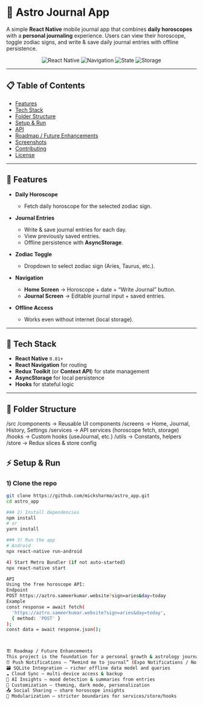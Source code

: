 # 🌟 Astro Journal App

A simple **React Native** mobile journal app that combines **daily horoscopes** with a **personal journaling** experience. Users can view their horoscope, toggle zodiac signs, and write & save daily journal entries with offline persistence.

<p align="center">
  <img alt="React Native" src="https://img.shields.io/badge/React%20Native-0.81%2B-61dafb?logo=react" />
  <img alt="Navigation" src="https://img.shields.io/badge/Navigation-React%20Navigation-6a5acd" />
  <img alt="State" src="https://img.shields.io/badge/State-Redux%20Toolkit-764abc?logo=redux" />
  <img alt="Storage" src="https://img.shields.io/badge/Persistence-AsyncStorage-2c3e50" />
</p>

---

## 📋 Table of Contents
- [Features](#-features)
- [Tech Stack](#-tech-stack)
- [Folder Structure](#-folder-structure)
- [Setup & Run](#-setup--run)
- [API](#-api)
- [Roadmap / Future Enhancements](#-roadmap--future-enhancements)
- [Screenshots](#-screenshots)
- [Contributing](#-contributing)
- [License](#-license)

---

## 🚀 Features

- **Daily Horoscope**
  - Fetch daily horoscope for the selected zodiac sign.

- **Journal Entries**
  - Write & save journal entries for each day.
  - View previously saved entries.
  - Offline persistence with **AsyncStorage**.

- **Zodiac Toggle**
  - Dropdown to select zodiac sign (Aries, Taurus, etc.).

- **Navigation**
  - **Home Screen** → Horoscope + date + “Write Journal” button.
  - **Journal Screen** → Editable journal input + saved entries.

- **Offline Access**
  - Works even without internet (local storage).

---

## 🧩 Tech Stack

- **React Native** `0.81+`
- **React Navigation** for routing
- **Redux Toolkit** (or **Context API**) for state management
- **AsyncStorage** for local persistence
- **Hooks** for stateful logic

---

## 📁 Folder Structure

/src
/components -> Reusable UI components
/screens -> Home, Journal, History, Settings
/services -> API services (horoscope fetch, storage)
/hooks -> Custom hooks (useJournal, etc.)
/utils -> Constants, helpers
/store -> Redux slices & store config

## ⚡️ Setup & Run

### 1) Clone the repo
```bash
git clone https://github.com/micksharma/astro_app.git
cd astro_app

### 2) Install dependencies
npm install
# or
yarn install

### 3) Run the app
# Android
npx react-native run-android

4) Start Metro Bundler (if not auto-started)
npx react-native start

API
Using the free horoscope API:
Endpoint
POST https://aztro.sameerkumar.website?sign=aries&day=today
Example
const response = await fetch(
  'https://aztro.sameerkumar.website?sign=aries&day=today',
  { method: 'POST' }
);
const data = await response.json();



🏗 Roadmap / Future Enhancements
This project is the foundation for a personal growth & astrology journaling product.
⏰ Push Notifications — “Remind me to journal” (Expo Notifications / Notifee)
🗃 SQLite Integration — richer offline data model and queries
☁️ Cloud Sync — multi-device access & backup
🤖 AI Insights — mood detection & summaries from entries
🎨 Customization — theming, dark mode, personalization
📤 Social Sharing — share horoscope insights
🧱 Modularization — stricter boundaries for services/store/hooks